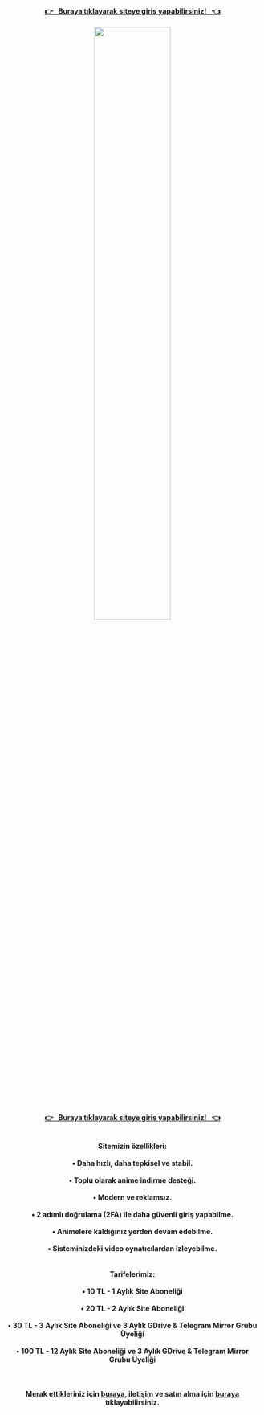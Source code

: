 <div align="center">
<br /><b><a href="https://animearsiv.ml/@login">👉⠀Buraya tıklayarak siteye giriş yapabilirsiniz!⠀👈<br/><br/>
<img style="width:55%;" id="image" src="https://cdn.jsdelivr.net/gh/ripsivis/storage/logo6.png"><br /><br />
<b>👉⠀Buraya tıklayarak siteye giriş yapabilirsiniz!⠀👈</b></a><br /><br /><br />
<b>Sitemizin özellikleri:</b><br /><br />
• Daha hızlı, daha tepkisel ve stabil.<br /><br />
• Toplu olarak anime indirme desteği.<br /><br />
• Modern ve reklamsız.<br /><br />
• 2 adımlı doğrulama (2FA) ile daha güvenli giriş yapabilme.<br /><br />
• Animelere kaldığınız yerden devam edebilme.<br /><br />
• Sisteminizdeki video oynatıcılardan izleyebilme.<br /><br /><br />
<b>Tarifelerimiz:</b><br /><br />
• <b>10 TL</b> - 1 Aylık Site Aboneliği<br /><br />
• <b>20 TL</b> - 2 Aylık Site Aboneliği<br /><br />
• <b>30 TL</b> - 3 Aylık Site Aboneliği ve 3 Aylık GDrive & Telegram Mirror Grubu Üyeliği<br /><br />
• <b>100 TL</b> - 12 Aylık Site Aboneliği ve 3 Aylık GDrive & Telegram Mirror Grubu Üyeliği<br /><br /><br /><br />
<b>Merak ettikleriniz için <a href="https://t.me/animearsivduyuru/5"><i class="fa-brands fa-telegram" style="transform: translateY(5%);"></i> buraya</a>, iletişim ve satın alma için <a href="https://t.me/kanekabkz"><i class="fa-brands fa-telegram" style="transform: translateY(5%);"></i> buraya</a> tıklayabilirsiniz.</b>
</div>

